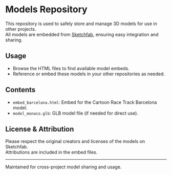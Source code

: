 # Models Repository

This repository is used to safely store and manage 3D models for use in other projects.  
All models are embedded from [Sketchfab](https://sketchfab.com), ensuring easy integration and sharing.

## Usage

- Browse the HTML files to find available model embeds.
- Reference or embed these models in your other repositories as needed.

## Contents

- `embed_barcelona.html`: Embed for the Cartoon Race Track Barcelona model.
- `model_monaco.glb`: GLB model file (if needed for direct use).

## License & Attribution

Please respect the original creators and licenses of the models on Sketchfab.  
Attributions are included in the embed files.

---
Maintained for cross-project model sharing and usage.
